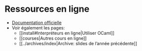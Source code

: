 # Ressources en ligne
- [Documentation officielle](https://ocaml.org/docs/)
- Voir également les pages:
	* [[install#Interpréteurs en ligne|Utiliser OCaml]]
	* [[courses|Autres cours en ligne]]
	* [[../archives/index|Archive: slides de l’année précédente]]